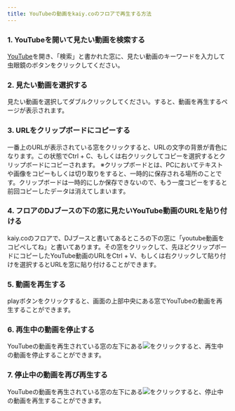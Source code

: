 ```yaml
---
title: YouTubeの動画をkaiy.coのフロアで再生する方法
---
```


### 1. YouTubeを開いて見たい動画を検索する
[YouTube](https://www.youtube.com/)を開き、「検索」と書かれた窓に、見たい動画のキーワードを入力して虫眼鏡のボタンをクリックしてください。
### 2. 見たい動画を選択する
見たい動画を選択してダブルクリックしてください。すると、動画を再生するページが表示されます。
### 3. URLをクリップボードにコピーする
一番上のURLが表示されている窓をクリックすると、URLの文字の背景が青色になります。この状態でCtrl + C、もしくは右クリックしてコピーを選択するとクリップボードにコピーされます。
※クリップボードとは、PCにおいてテキストや画像をコピーもしくは切り取りをすると、一時的に保存される場所のことです。クリップボードは一時的にしか保存できないので、もう一度コピーをすると前回コピーしたデータは消えてしまいます。
### 4. フロアのDJブースの下の窓に見たいYouTube動画のURLを貼り付ける
kaiy.coのフロアで、DJブースと書いてあるところの下の窓に「youtube動画をコピペしてね」と書いてあります。その窓をクリックして、先ほどクリップボードにコピーしたYouTube動画のURLをCtrl + V、もしくは右クリックして貼り付けを選択するとURLを窓に貼り付けることができます。
### 5. 動画を再生する
playボタンをクリックすると、画面の上部中央にある窓でYouTubeの動画を再生することができます。
### 6. 再生中の動画を停止する
YouTubeの動画を再生されている窓の左下にある![](../../.vuepress/dist/assets/img/help/movie_stop.png)をクリックすると、再生中の動画を停止することができます。
### 7. 停止中の動画を再び再生する
YouTubeの動画を再生されている窓の左下にある![](../../.vuepress/dist/assets/img/help/movie_playback.png)をクリックすると、停止中の動画を再生することができます。